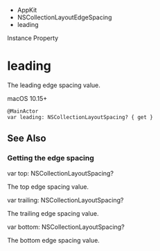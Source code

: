 

- AppKit
- NSCollectionLayoutEdgeSpacing
-  leading 

Instance Property

# leading

The leading edge spacing value.

macOS 10.15+

``` source
@MainActor
var leading: NSCollectionLayoutSpacing? { get }
```

## See Also

### Getting the edge spacing

var top: NSCollectionLayoutSpacing?

The top edge spacing value.

var trailing: NSCollectionLayoutSpacing?

The trailing edge spacing value.

var bottom: NSCollectionLayoutSpacing?

The bottom edge spacing value.

